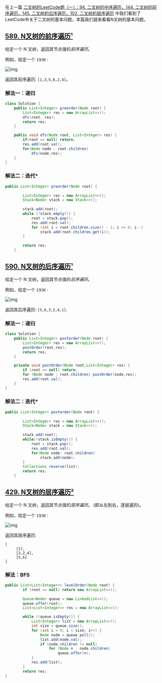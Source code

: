 在上一篇 [二叉树的LeetCode题（一）：94. 二叉树的中序遍历，144. 二叉树的前序遍历，145. 二叉树的后序遍历，102. 二叉树的层序遍历](https://blog.csdn.net/weixin_43935927/article/details/108941855) 中我们看到了LeetCode中关于二叉树的基本问题，本篇我们就来看看N叉树的基本问题。
## [589. N叉树的前序遍历¹](https://leetcode-cn.com/problems/n-ary-tree-preorder-traversal/)

给定一个 N 叉树，返回其节点值的*前序遍历*。

例如，给定一个 `3叉树` :

 

![img](https://img-blog.csdnimg.cn/img_convert/5ac26bc1cec207a0bf63ddce393d6dc9.png)

 

返回其前序遍历: `[1,3,5,6,2,4]`。

### 解法一：递归
```java
class Solution {
    public List<Integer> preorder(Node root) {
        List<Integer> res = new ArrayList<>();
        dfs(root, res);
        return res;
    }

    public void dfs(Node root, List<Integer> res) {
        if(root == null) return;
        res.add(root.val);
        for(Node node : root.children) 
        	dfs(node,res);
    }
}
```

### 解法二：迭代*
```java
public List<Integer> preorder(Node root) {
        
        List<Integer> res = new ArrayList<>();
        Stack<Node> stack = new Stack<>();
        
        stack.add(root);
        while (!stack.empty()) {
            root = stack.pop();
            res.add(root.val);
            for (int i = root.children.size() - 1; i >= 0; i--)
                stack.add(root.children.get(i));
        }
        
        return res;
    }
```

## [590. N叉树的后序遍历¹](https://leetcode-cn.com/problems/n-ary-tree-postorder-traversal/)
给定一个 N 叉树，返回其节点值的*后序遍历*。

例如，给定一个 `3叉树` :

 

![img](https://img-blog.csdnimg.cn/img_convert/5ac26bc1cec207a0bf63ddce393d6dc9.png)

返回其后序遍历: `[5,6,3,2,4,1]`.

### 解法一：递归
```java
class Solution {
    public List<Integer> postorder(Node root) {
        List<Integer> res = new ArrayList<>();
        postOrder(root,res);
        return res;
    }

    private void postOrder(Node root,List<Integer> res) {
        if (root == null) return;
        for (Node node : root.children) postOrder(node,res);
        res.add(root.val);
    }
}
```

### 解法二：迭代*
```java
public List<Integer> postorder(Node root) {
        
        List<Integer> res = new ArrayList<>();
        Stack<Node> stack = new Stack<>();
        
        stack.add(root);
        while(!stack.isEmpty()) {
            root = stack.pop();
            res.add(root.val);
            for(Node node: root.children)
                stack.add(node);
        }
        Collections.reverse(list);
        return res;
    }
```
## [429. N叉树的层序遍历²](https://leetcode-cn.com/problems/n-ary-tree-level-order-traversal/)
给定一个 N 叉树，返回其节点值的*层序遍历*。 (即从左到右，逐层遍历)。

例如，给定一个 `3叉树` :

 

![img](https://img-blog.csdnimg.cn/img_convert/5ac26bc1cec207a0bf63ddce393d6dc9.png)



返回其层序遍历:

```
[
     [1],
     [3,2,4],
     [5,6]
]
```

### 解法：BFS
```java
public List<List<Integer>> levelOrder(Node root) {
        if (root == null) return new ArrayList<>();
        
        Queue<Node> queue = new LinkedList<>();
        queue.offer(root);
        List<List<Integer>> res = new ArrayList<>(); 

        while (!queue.isEmpty()) {
            List<Integer> list = new ArrayList<>();
            int size = queue.size();
            for (int i = 0; i < size; i++) { 
                Node node = queue.poll();
                list.add(node.val);
                if (node.children != null)
                    for (Node n : node.children) 
                        queue.offer(n);
            }
            res.add(list);
        }
        return res;
}
```
